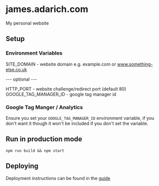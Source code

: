 # james.adarich.com
My personal website

## Setup

### Environment Variables

SITE_DOMAIN - website domain e.g. example.com or www.something-else.co.uk

--- optional ---

HTTP_PORT - website challenge/redirect port (default 80)
GOOGLE_TAG_MANAGER_ID - google tag manager id

### Google Tag Manger / Analytics

Ensure you set your `GOOGLE_TAG_MANAGER_ID` environment variable, if you don't want it though it won't be included if you don't set the variable.

## Run in production mode

`npm run build && npm start`

## Deploying

Deployment instructions can be found in the [guide](DEPLOYMENT.md)
